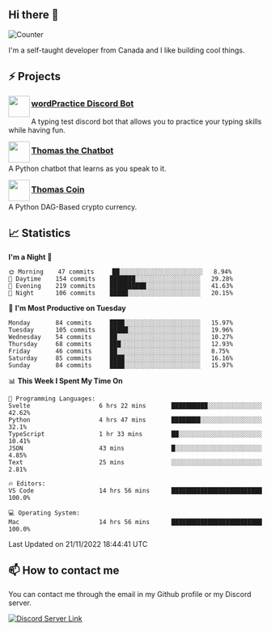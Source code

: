 <h2>Hi there 👋</h2>

![Counter](https://komarev.com/ghpvc/?username=principle105)

<p>I'm a self-taught developer from Canada and I like building cool things.</p>

<h2>⚡ Projects</h2>

<img align="left" src="https://i.imgur.com/BIzs17V.png" width="42" height="42" />
<h3><a target="_blank" href="https://discord.com/application-directory/743183681182498906">wordPractice Discord Bot</a></h3>
<p>A typing test discord bot that allows you to practice your typing skills while having fun.</p>

<img align="left" src="https://i.imgur.com/hA9YF2s.png" width="42" height="42" />
<h3><a href="https://github.com/principle105/thomasthechatbot">Thomas the Chatbot</a></h3>
<p>A Python chatbot that learns as you speak to it.</p>

<img align="left" src="https://i.imgur.com/4FdQpgN.png" width="42" height="42" />
<h3><a href="https://github.com/principle105/thomas-coin">Thomas Coin</a></h3>
<p>A Python DAG-Based crypto currency.</p>

<h2>📈 Statistics</h2>

<!--START_SECTION:waka-->
**I'm a Night 🦉** 

```text
🌞 Morning    47 commits     ██░░░░░░░░░░░░░░░░░░░░░░░   8.94% 
🌆 Daytime    154 commits    ███████░░░░░░░░░░░░░░░░░░   29.28% 
🌃 Evening    219 commits    ██████████░░░░░░░░░░░░░░░   41.63% 
🌙 Night      106 commits    █████░░░░░░░░░░░░░░░░░░░░   20.15%

```
📅 **I'm Most Productive on Tuesday** 

```text
Monday       84 commits     ████░░░░░░░░░░░░░░░░░░░░░   15.97% 
Tuesday      105 commits    █████░░░░░░░░░░░░░░░░░░░░   19.96% 
Wednesday    54 commits     ██░░░░░░░░░░░░░░░░░░░░░░░   10.27% 
Thursday     68 commits     ███░░░░░░░░░░░░░░░░░░░░░░   12.93% 
Friday       46 commits     ██░░░░░░░░░░░░░░░░░░░░░░░   8.75% 
Saturday     85 commits     ████░░░░░░░░░░░░░░░░░░░░░   16.16% 
Sunday       84 commits     ████░░░░░░░░░░░░░░░░░░░░░   15.97%

```


📊 **This Week I Spent My Time On** 

```text
💬 Programming Languages: 
Svelte                   6 hrs 22 mins       ██████████░░░░░░░░░░░░░░░   42.62% 
Python                   4 hrs 47 mins       ████████░░░░░░░░░░░░░░░░░   32.1% 
TypeScript               1 hr 33 mins        ██░░░░░░░░░░░░░░░░░░░░░░░   10.41% 
JSON                     43 mins             █░░░░░░░░░░░░░░░░░░░░░░░░   4.85% 
Text                     25 mins             ░░░░░░░░░░░░░░░░░░░░░░░░░   2.81%

🔥 Editors: 
VS Code                  14 hrs 56 mins      █████████████████████████   100.0%

💻 Operating System: 
Mac                      14 hrs 56 mins      █████████████████████████   100.0%

```


 Last Updated on 21/11/2022 18:44:41 UTC
<!--END_SECTION:waka-->

<h2>📫 How to contact me</h2>

You can contact me through the email in my Github profile or my Discord server.

[![Discord Server Link](https://dcbadge.vercel.app/api/server/DHnk46C)](https://discord.gg/DHnk46C)

